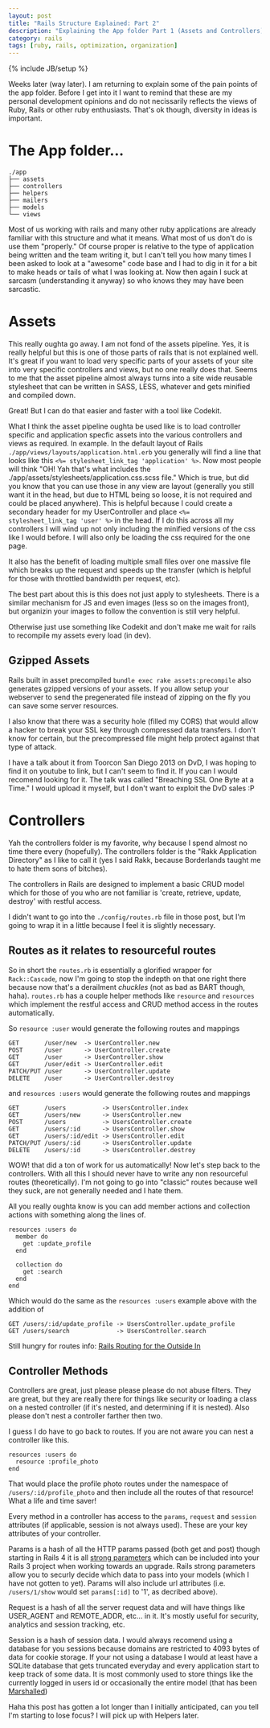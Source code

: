 ```yaml
---
layout: post
title: "Rails Structure Explained: Part 2"
description: "Explaining the App folder Part 1 (Assets and Controllers)"
category: rails
tags: [ruby, rails, optimization, organization]
---
```

{% include JB/setup %}

Weeks later (way later). I am returning to explain some of the pain points of the app folder. Before I get into it I want to remind that these are my personal development opinions and do not necissarily reflects the views of Ruby, Rails or other ruby enthusiasts. That's ok though, diversity in ideas is important.

# The App folder...

    ./app
    ├── assets
    ├── controllers
    ├── helpers
    ├── mailers
    ├── models
    └── views

Most of us working with rails and many other ruby applications are already familiar with this structure and what it means. What most of us don't do is use them "properly." Of course proper is relative to the type of application being written and the team writing it, but I can't tell you how many times I been asked to look at a "awesome" code base and I had to dig in it for a bit to make heads or tails of what I was looking at. Now then again I suck at sarcasm (understanding it anyway) so who knows they may have been sarcastic.

# Assets

This really oughta go away. I am not fond of the assets pipeline. Yes, it is really helpful but this is one of those parts of rails that is not explained well. It's great if you want to load very specific parts of your assets of your site into very specific controllers and views, but no one really does that. Seems to me that the asset pipeline almost always turns into a site wide reusable stylesheet that can be written in SASS, LESS, whatever and gets minified and compiled down.

Great! But I can do that easier and faster with a tool like Codekit.

What I think the asset pipeline oughta be used like is to load controller specific and application specfic assets into the various controllers and views as required. In example. In the default layout of Rails `./app/views/layouts/application.html.erb` you generally will find a line that looks like this `<%= stylesheet_link_tag 'application' %>`. Now most people will think "OH! Yah that's what includes the ./app/assets/stylesheets/application.css.scss file." Which is true, but did you know that you can use those in any view are layout (generally you still want it in the head, but due to HTML being so loose, it is not required and could be placed anywhere). This is helpful because I could create a secondary header for my UserController and place `<%= stylesheet_link_tag 'user' %>` in the head. If I do this across all my controllers I will wind up not only including the minified versions of the css like I would before. I will also only be loading the css required for the one page.

It also has the benefit of loading multiple small files over one massive file which breaks up the request and speeds up the transfer (which is helpful for those with throttled bandwidth per request, etc).

The best part about this is this does not just apply to stylesheets. There is a similar mechanism for JS and even images (less so on the images front), but organizin your images to follow the convention is still very helpful.

Otherwise just use something like Codekit and don't make me wait for rails to recompile my assets every load (in dev).

## Gzipped Assets

Rails built in asset precompiled `bundle exec rake assets:precompile` also generates gzipped versions of your assets. If you allow setup your webserver to send the pregenerated file instead of zipping on the fly you can save some server resources.

I also know that there was a security hole (filled my CORS) that would allow a hacker to break your SSL key through compressed data transfers. I don't know for certain, but the precompressed file might help protect against that type of attack.

I have a talk about it from Toorcon San Diego 2013 on DvD, I was hoping to find it on youtube to link, but I can't seem to find it. If you can I would recomend looking for it. The talk was called "Breaching SSL One Byte at a Time." I would upload it myself, but I don't want to exploit the DvD sales :P

# Controllers

Yah the controllers folder is my favorite, why because I spend almost no time there every (hopefully). The controllers folder is the "Rakk Application Directory" as I like to call it (yes I said Rakk, because Borderlands taught me to hate them sons of bitches).

The controllers in Rails are designed to implement a basic CRUD model which for those of you who are not familiar is 'create, retrieve, update, destroy' with restful access.

I didn't want to go into the `./config/routes.rb` file in those post, but I'm going to wrap it in a little because I feel it is slightly necessary.

## Routes as it relates to resourceful routes

So in short the `routes.rb` is essentially a glorified wrapper for `Rack::Cascade`, now I'm going to stop the indepth on that one right there because now that's a derailment *chuckles* (not as bad as BART though, haha). `routes.rb` has a couple helper methods like `resource` and `resources` which implement the restful access and CRUD method access in the routes automatically.

So `resource :user` would generate the following routes and mappings

    GET       /user/new  -> UserController.new
    POST      /user      -> UserController.create
    GET       /user      -> UserController.show
    GET       /user/edit -> UserController.edit
    PATCH/PUT /user      -> UserController.update
    DELETE    /user      -> UserController.destroy

and `resources :users` would generate the following routes and mappings

    GET       /users          -> UsersController.index
    GET       /users/new      -> UsersController.new
    POST      /users          -> UsersController.create
    GET       /users/:id      -> UsersController.show
    GET       /users/:id/edit -> UsersController.edit
    PATCH/PUT /users/:id      -> UsersController.update
    DELETE    /users/:id      -> UsersController.destroy

WOW! that did a ton of work for us automatically! Now let's step back to the controllers. With all this I should never have to write any non resourceful routes (theoretically). I'm not going to go into "classic" routes because well they suck, are not generally needed and I hate them.

All you really oughta know is you can add member actions and collection actions with something along the lines of.

    resources :users do
      member do
        get :update_profile
      end

      collection do
        get :search
      end
    end

Which would do the same as the `resources :users` example above with the addition of

    GET /users/:id/update_profile -> UsersController.update_profile
    GET /users/search             -> UsersController.search

Still hungry for routes info: [Rails Routing for the Outside In](http://guides.rubyonrails.org/routing.html)

## Controller Methods

Controllers are great, just please please please do not abuse filters. They are great, but they are really there for things like security or loading a class on a nested controller (if it's nested, and determining if it is nested). Also please don't nest a controller farther then two.

I guess I do have to go back to routes. If you are not aware you can nest a controller like this.

    resources :users do
      resource :profile_photo
    end

That would place the profile photo routes under the namespace of `/users/:id/profile_photo` and then include all the routes of that resource! What a life and time saver!

Every method in a controller has access to the `params`, `request` and `session` attributes (if applicable, session is not always used). These are your key attributes of your controller.

Params is a hash of all the HTTP params passed (both get and post) though starting in Rails 4 it is all [strong parameters](https://github.com/rails/strong_parameters) which can be included into your Rails 3 project when working towards an upgrade. Rails strong parameters allow you to securly decide which data to pass into your models (which I have not gotten to yet). Params will also include url attributes (i.e. `/users/1/show` would set `params[:id]` to '1', as decribed above).

Request is a hash of all the server request data and will have things like USER_AGENT and REMOTE_ADDR, etc... in it. It's mostly useful for security, analytics and session tracking, etc.

Session is a hash of session data. I would always recomend using a database for you sessions because domains are restricted to 4093 bytes of data for cookie storage. If your not using a database I would at least have a SQLite database that gets truncated everyday and every application start to keep track of some data. It is most commonly used to store things like the currently logged in users id or occasionally the entire model (that has been [Marshalled](http://www.ruby-doc.org/core-2.0.0/Marshal.html))

Haha this post has gotten a lot longer than I initially anticipated, can you tell I'm starting to lose focus? I will pick up with Helpers later.
